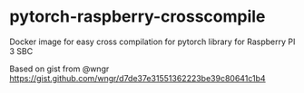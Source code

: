 # pytorch-raspberry-crosscompile
Docker image for easy cross compilation for pytorch library for Raspberry PI 3 SBC

Based on gist from @wngr
https://gist.github.com/wngr/d7de37e31551362223be39c80641c1b4
